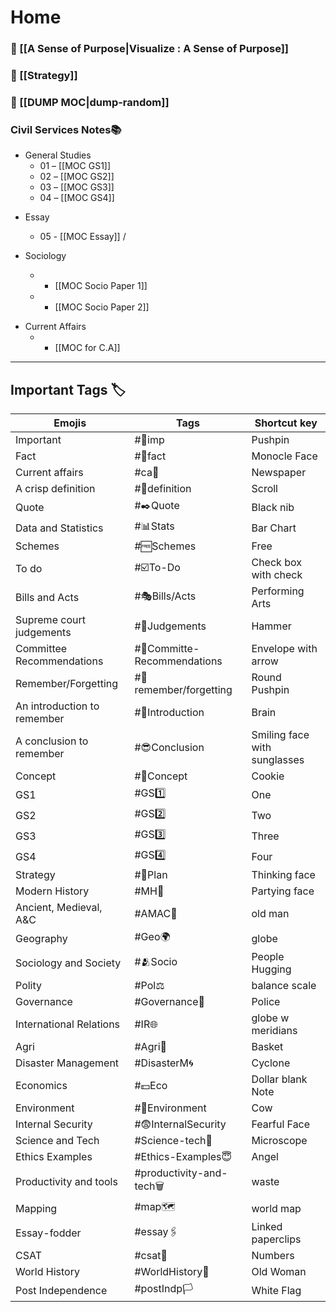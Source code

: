 # Home 

### 🍉 [[A Sense of Purpose|Visualize : A Sense of Purpose]]
### 🎯 [[Strategy]]

### 🚮 [[DUMP MOC|dump-random]] 

### Civil Services Notes📚

- General Studies  
	- 01 – [[MOC GS1]] 
	- 02 – [[MOC GS2]]  
	- 03 – [[MOC GS3]]  
	- 04 – [[MOC GS4]]

* Essay
	- 05 - [[MOC Essay]] /

* Sociology

	- - [[MOC Socio Paper 1]]
	- - [[MOC Socio Paper 2]]

- Current Affairs  
	- - [[MOC for C.A]] 

---

## Important Tags 🏷️

| Emojis                      | Tags                        | Shortcut key                 |
| --------------------------- | --------------------------- | ---------------------------- |
| Important                   | #📌imp                      | Pushpin                      |
| Fact                        | #🧐fact                     | Monocle Face                 |
| Current affairs             | #ca📰                       | Newspaper                    |
| A crisp definition          | #📜definition               | Scroll                       |
| Quote                       | #✒️Quote                    | Black nib                    |
| Data and Statistics         | #📊Stats                    | Bar Chart                    |
| Schemes                     | #🆓Schemes                  | Free                         |
| To do                       | #☑️To-Do                    | Check box with check         |
| Bills and Acts              | #🎭Bills/Acts               | Performing Arts              |
| Supreme court judgements    | #🔨Judgements               | Hammer                       |
| Committee Recommendations   | #📩Committe-Recommendations | Envelope with arrow          |
| Remember/Forgetting         | #📍remember/forgetting      | Round Pushpin                |
| An introduction to remember | #🧠Introduction             | Brain                        |
| A conclusion to remember    | #😎Conclusion               | Smiling face with sunglasses |
| Concept                     | #🍪Concept                  | Cookie                       |
| GS1                         | #GS1️⃣                      | One                          |
| GS2                         | #GS2️⃣                      | Two                          |
| GS3                         | #GS3️⃣                      | Three                        |
| GS4                         | #GS4️⃣                      | Four                         |
| Strategy                    | #🤔Plan                     | Thinking face                |
| Modern History              | #MH🥳                       | Partying face                |
| Ancient, Medieval, A&C      | #AMAC🧓                     | old man                      |
| Geography                   | #Geo🌍                      | globe                        |
| Sociology and Society       | #🫂Socio                    | People Hugging               |
| Polity                      | #Pol⚖️                      | balance scale                |
| Governance                  | #Governance👮               | Police                       |
| International Relations     | #IR🌐                       | globe w meridians            |
| Agri                        | #Agri🧺                     | Basket                       |
| Disaster Management         | #DisasterM🌀                | Cyclone                      |
| Economics                   | #💵Eco                      | Dollar blank Note            |
| Environment                 | #🐄Environment              | Cow                          |
| Internal Security           | #😨InternalSecurity         | Fearful Face                 |
| Science and Tech            | #Science-tech🔬             | Microscope                   |
| Ethics Examples             | #Ethics-Examples😇          | Angel                        |
| Productivity and tools      | #productivity-and-tech🗑️   | waste                        |
| Mapping                     | #map🗺️                     | world map                    |
| Essay-fodder                | #essay🖇️                   | Linked paperclips            |
| CSAT                        | #csat🔢                     | Numbers                      |
| World History               | #WorldHistory👵             | Old Woman                    |
| Post Independence           | #postIndp🏳️                | White Flag                   |
